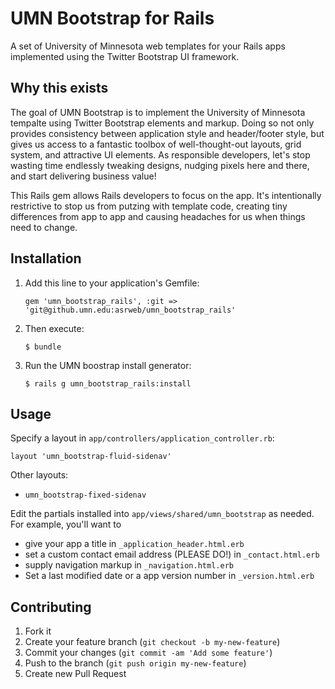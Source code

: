 UMN Bootstrap for Rails
=======================

A set of University of Minnesota web templates for your Rails apps implemented
using the Twitter Bootstrap UI framework.

Why this exists
---------------

The goal of UMN Bootstrap is to implement the University of Minnesota
tempalte using Twitter Bootstrap elements and markup. Doing so not only provides
consistency between application style and header/footer style, but gives
us access to a fantastic toolbox of well-thought-out layouts, grid
system, and attractive UI elements. As responsible developers, let's stop
wasting time endlessly tweaking designs, nudging pixels here and there,
and start delivering business value!

This Rails gem allows Rails developers to focus on the app. It's
intentionally restrictive to stop us from putzing with template code,
creating tiny differences from app to app and causing headaches for us
when things need to change. 

Installation
------------

1. Add this line to your application's Gemfile:

    ```
    gem 'umn_bootstrap_rails', :git => 'git@github.umn.edu:asrweb/umn_bootstrap_rails'
    ```

2. Then execute:

    ```
    $ bundle
    ```

3. Run the UMN boostrap install generator:

    ```
    $ rails g umn_bootstrap_rails:install
    ```

Usage
-----

Specify a layout in `app/controllers/application_controller.rb`:

    layout 'umn_bootstrap-fluid-sidenav'

Other layouts:

- `umn_bootstrap-fixed-sidenav`

Edit the partials installed into `app/views/shared/umn_bootstrap` as
needed. For example, you'll want to

- give your app a title in `_application_header.html.erb`
- set a custom contact email address (PLEASE DO!) in `_contact.html.erb`
- supply navigation markup in `_navigation.html.erb`
- Set a last modified date or a app version number in
  `_version.html.erb`

Contributing
------------

1. Fork it
2. Create your feature branch (`git checkout -b my-new-feature`)
3. Commit your changes (`git commit -am 'Add some feature'`)
4. Push to the branch (`git push origin my-new-feature`)
5. Create new Pull Request
